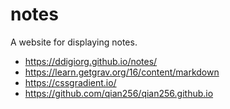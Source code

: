 # notes
A website for displaying notes.

- https://ddigiorg.github.io/notes/
- https://learn.getgrav.org/16/content/markdown
- https://cssgradient.io/
- https://github.com/qian256/qian256.github.io
